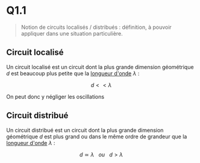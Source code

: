 # Q1.1

> Notion de circuits localisés / distribués : définition, à pouvoir appliquer dans une situation particulière.

## Circuit localisé

Un circuit localisé est un circuit dont la plus grande dimension géométrique $d$ est beaucoup plus petite que la [longueur d'onde](Longueur%20d'onde.md) $\lambda$ :

$$d << \lambda$$

On peut donc y négliger les oscillations

## Circuit distribué

Un circuit distribué est un circuit dont la plus grande dimension géométrique $d$ est plus grand ou dans le même ordre de grandeur que la [longueur d'onde](Longueur%20d'onde.md) $\lambda$ :

$$d \simeq \lambda \ \ \ ou \ \ \ d > \lambda$$
